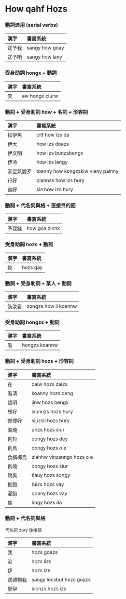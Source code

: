 # How qahf Hozs

### 動詞連用 (serial verbs)

| 漢字 | 書寫系統 |
| :--- | :--- |
| 送予我 | sangy how goay |
| 送予咱 | sangy how lany |

### 受身助詞 hongx + 動詞

| 漢字 | 書寫系統 |
| :--- | :--- |
| 笑 | ew hongx ciurw |

### 動詞 + 受身助詞 how + 名詞 + 形容詞

| 漢字 | 書寫系統 |
| :--- | :--- |
| 拭伊焦 | citf how izs da |
| 伊大 | how izs doazs |
| 伊文明 | how izs bunzsbengx |
| 伊冷 | how izs lengy |
| 湠空氣變歹 | toanny how kongzskiw vieny painny |
| 行好 | qiannzs how izs hury |
| 寫好 | sia how izs hury |

### 動詞 + 代名詞與格 + 直接目的語

| 漢字 | 書寫系統 |
| :--- | :--- |
| 予我錢 | how goa zinnx |

### 受身助詞 hozs + 動詞

| 漢字 | 書寫系統 |
| :--- | :--- |
| 絞 | hozs qay |

### 動詞 + 受身助詞 + 某人 + 動詞

| 漢字 | 書寫系統 |
| :--- | :--- |
| 裝汝看 | zongzs how li koannw |

### 受身助詞 hongzs + 動詞

| 漢字 | 書寫系統 |
| :--- | :--- |
| 看 | hongzs koannw |

### 動詞 + 受身助詞 hozs + 形容詞

| 漢字 | 書寫系統 |
| :--- | :--- |
| 在 | caiw hozs zaizs |
| 看清 | koanny hozs ceng |
| 認明 | jinw hozs bengx |
| 想好 | siunnzs hozs hury |
| 修理好 | siuzsli hozs hury |
| 溫燒 | unzs hozs siur |
| 創短 | congy hozs dey |
| 創烏 | congy hozs o e |
| 食檳榔烏 | ziahhw vinzsnngx hozs o e |
| 創燒 | congy hozs siur |
| 跳爽 | tiauy hozs songy |
| 推飽 | tuizs hozs vay |
| 灌飽 | qoany hozs vay |
| 焦 | kngy hozs da |

### 動詞 + 代名詞與格

代名詞 zury 後接語

| 漢字 | 書寫系統 |
| :--- | :--- |
| 我 | hozs goazs |
| 汝 | hozs lizs |
| 伊 | hozs izs |
| 送禮物我 | sangy lecsbut hozs goazs |
| 掔伊 | kienzs hozs izs |
